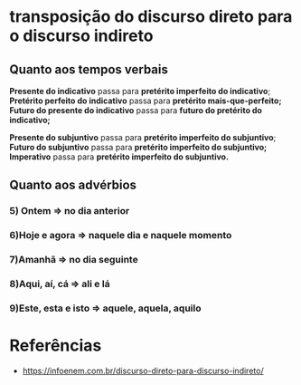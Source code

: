 # transposição do discurso direto para o discurso indireto

## Quanto aos tempos verbais

**Presente do indicativo** passa para **pretérito imperfeito do indicativo**; 
**Pretérito perfeito do indicativo** passa para **pretérito mais-que-perfeito;** 
**Futuro do presente do indicativo** passa para **futuro do pretérito do indicativo;**

**Presente do subjuntivo** passa para **pretérito imperfeito do subjuntivo**; 
**Futuro do subjuntivo** passa para **pretérito imperfeito do subjuntivo;** 
**Imperativo** passa para **pretérito imperfeito do subjuntivo.**
## Quanto aos advérbios
### 5) **Ontem** => **no dia anterior**
### 6)**Hoje** e **agora** => **naquele dia** e **naquele momento**
### 7)**Amanhã** => **no dia seguinte**
### 8)**Aqui, aí, cá** => **ali** e **lá**
### 9)**Este, esta e isto** => **aquele, aquela, aquilo**

# Referências
- https://infoenem.com.br/discurso-direto-para-discurso-indireto/